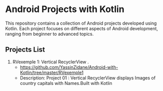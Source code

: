 # Android Projects with Kotlin

This repository contains a collection of Android projects developed using Kotlin. Each project focuses on different aspects of Android development, ranging from beginner to advanced topics.

## Projects List

1. RVexemple 1: Vertical RecyclerView .
   - https://github.com/YassinZidane/Android-with-Kotlin/tree/master/RVexemple1
   - Description: Project 01 : Vertical RecyclerView displays Images of country capitals with Names.Built with Kotlin 

